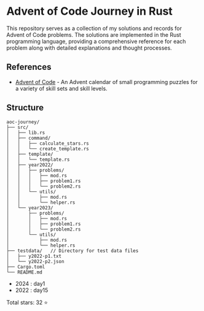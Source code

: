# Advent of Code Journey in Rust

This repository serves as a collection of my solutions and records for Advent of Code problems. The solutions are implemented in the Rust programming language, providing a comprehensive reference for each problem along with detailed explanations and thought processes.

## References

- [Advent of Code](https://adventofcode.com/) - An Advent calendar of small programming puzzles for a variety of skill sets and skill levels.

## Structure

```
aoc-journey/
├── src/
│   ├── lib.rs
│   ├── command/
│   │   ├── calculate_stars.rs
│   │   └── create_template.rs
│   ├── template/
│   │   └── template.rs
│   ├── year2022/
│   │   ├── problems/
│   │   │   ├── mod.rs
│   │   │   ├── problem1.rs
│   │   │   └── problem2.rs
│   │   └── utils/
│   │       ├── mod.rs
│   │       └── helper.rs
│   └── year2023/
│       ├── problems/
│       │   ├── mod.rs
│       │   ├── problem1.rs
│       │   └── problem2.rs
│       └── utils/
│           ├── mod.rs
│           └── helper.rs
├── testdata/   // Directory for test data files
│   ├── y2022-p1.txt
│   └── y2022-p2.json
├── Cargo.toml
└── README.md
```

- 2024 : day1
- 2022 : day15

Total stars: 32 ⭐️
